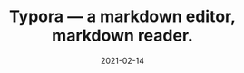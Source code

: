 ---
title: "Typora — a markdown editor, markdown reader."
date: 2021-02-14
externalLink: https://typora.io/
---